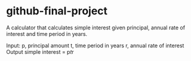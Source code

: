 # github-final-project
A calculator that calculates simple interest given principal, annual rate of interest and time period in years.<br/>

Input:
   p, principal amount
   t, time period in years
   r, annual rate of interest
Output
   simple interest = p*t*r
